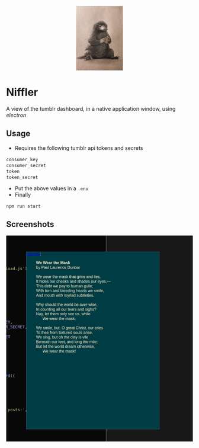 <p align="center">
<img src="https://raw.githubusercontent.com/surbhitt/niffler/main/assets/niffler.jpg" width=25% height=25%>
</p>

# Niffler

A view of the tumblr dashboard, in a native application window, using *electron*

## Usage

- Requires the following tumblr api tokens and secrets
```
consumer_key
consumer_secret
token
token_secret
```

- Put the above values in a `.env`
- Finally
```
npm run start
```

## Screenshots
![screenshots](https://raw.githubusercontent.com/surbhitt/niffler/main/assets/ss.png)
